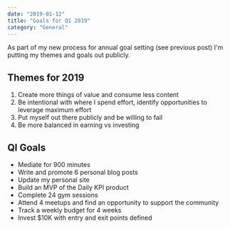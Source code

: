 ```yaml
---
date: "2019-01-12"
title: "Goals for Q1 2019"
category: "General"
---
```


As part of my new process for annual goal setting (see previous post) I'm putting my themes and goals out publicly. 



## Themes for 2019 

1. Create more things of value and consume less content 
2. Be intentional with where I spend effort, identify opportunities to leverage maximum effort
3. Put myself out there publicly and be willing to fail
4. Be more balanced in earning vs investing 



## QI Goals

- Mediate for 900 minutes 
- Write and promote 6 personal blog posts
- Update my personal site
- Build an MVP of the Daily KPI product 
- Complete 24 gym sessions 
- Attend 4 meetups and find an opportunity to support the community 
- Track a weekly budget for 4 weeks 
- Invest $10K with entry and exit points defined 
